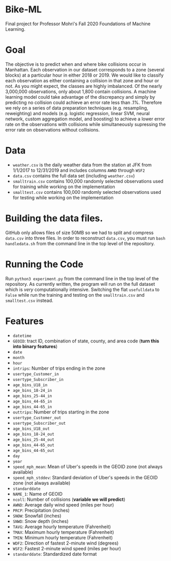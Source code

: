 # Bike-ML
Final project for Professor Mohri's Fall 2020
Foundations of Machine Learning.

# Goal
The objective is to predict when and where
bike collisions occur in Manhattan.
Each observation in our dataset corresponds to a zone
(several blocks) at a particular hour in either 2018 or 2019.
We would like to classify each observation as either
containing a collision in that zone and hour or not.
As you might expect, the classes are highly imbalanced.
Of the nearly 3,000,000 observations, only about
1,800 contain collisions.
A machine learning model could take advantage of the
discrepancy and simply by predicting no collision
could achieve an error rate less than .1%.
Therefore we rely on a series of data preparation
techniques (e.g. resampling, reweighting)
and models (e.g. logistic regression, linear SVM,
neural network, custom aggregation model, and boosting)
to achieve a lower error rate on the observations
with collisions while simultaneously supressing the
error rate on observations without collisions.

# Data
* `weather.csv` is the daily weather data from the station at JFK from 1/1/2017 to 12/31/2019
and includes columns `AWND` through `WSF2`
* `data.csv` contains the full data set (including `weather.csv`)
* `smalltrain.csv` contains 100,000 randomly selected observations used for training while working on the implementation
* `smalltest.csv` contains 100,000 randomly selected observations used for testing while working on the implementation

# Building the data files.
GitHub only allows files of size 50MB so we had to 
split and compress `data.csv` into three files.
In order to reconstruct `data.csv`, you must run
`bash handledata.sh` from the command line in the
top level of the repository.

# Running the Code
Run `python3 experiment.py` from the command line
in the top level of the repository.
As currently written, the program will run on the full dataset
which is *very* computationally intensive.
Switching the flat `usefulldata` to `False` while
run the training and testing on the `smalltrain.csv` and
`smalltest.csv` instead.

# Features
* `datetime`
* `GEOID`: tract ID, combination of state, county, and area code (**turn this into binary features**)
* `date`
* `month`
* `hour`
* `intrips`: Number of trips ending in the zone
* `usertype_Customer_in`
* `usertype_Subscriber_in`
* `age_bins_U18_in`
* `age_bins_18-24_in`
* `age_bins_25-44_in`
* `age_bins_44-65_in`
* `age_bins_44-65_in`
* `outtrips`: Number of trips starting in the zone
* `usertype_Customer_out`
* `usertype_Subscriber_out`
* `age_bins_U18_out`
* `age_bins_18-24_out`
* `age_bins_25-44_out`
* `age_bins_44-65_out`
* `age_bins_44-65_out`
* `day`
* `year`
* `speed_mph_mean`: Mean of Uber's speeds in the GEOID zone (not always available)
* `speed_mph_stddev`: Standard deviation of Uber's speeds in the GEOID zone (not always available)
* `standarddate`
* `NAME_1`: Name of GEOID
* `ncoll`: Number of collisions (**variable we will predict**)
* `AWND`: Average daily wind speed (miles per hour)
* `PRCP`: Precipitation (inches)
* `SNOW`: Snowfall (inches)
* `SNWD`: Snow depth (inches)
* `TAVG`: Average hourly temperature (Fahrenheit)
* `TMAX`: Maximum hourly temperature (Fahrenheit)
* `TMIN`: Minimum hourly temperature (Fahrenheit)
* `WDF2`: Direction of fastest 2-minute wind (degrees)
* `WSF2`: Fastest 2-minute wind speed (miles per hour)
* `standarddate`: Standardized date format
